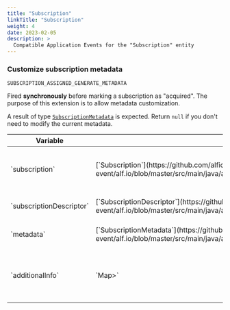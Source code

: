 ```yaml
---
title: "Subscription"
linkTitle: "Subscription"
weight: 4
date: 2023-02-05
description: >
  Compatible Application Events for the "Subscription" entity
---
```


### Customize subscription metadata
`SUBSCRIPTION_ASSIGNED_GENERATE_METADATA`

Fired **synchronously** before marking a subscription as "acquired". The purpose of this extension is to allow metadata customization.

A result of type [`SubscriptionMetadata`](https://github.com/alfio-event/alf.io/blob/master/src/main/java/alfio/model/metadata/SubscriptionMetadata.java) is expected. Return `null` if you don't need to modify the current metadata.
<div class="table-responsive table-hover">
    <table class="table table-sm">
        <thead>
            <tr>
                <th>Variable</th>
                <th>Type</th>
                <th>About</th>
            </tr>
        </thead>
        <tbody>
            <tr>
                <td>`subscription`</td>
                <td>[`Subscription`](https://github.com/alfio-event/alf.io/blob/master/src/main/java/alfio/model/subscription/Subscription.java)</td>
                <td>Details about the subscription to be acquired</td>
            </tr>
            <tr>
                <td>`subscriptionDescriptor`</td>
                <td>[`SubscriptionDescriptor`](https://github.com/alfio-event/alf.io/blob/master/src/main/java/alfio/model/subscription/SubscriptionDescriptor.java)</td>
                <td>Subscription configuration (template)</td>
            </tr>
            <tr>
                <td>`metadata`</td>
                <td>[`SubscriptionMetadata`](https://github.com/alfio-event/alf.io/blob/master/src/main/java/alfio/model/metadata/SubscriptionMetadata.java)</td>
                <td>Existing metadata for subscription.</td>
            </tr>
            <tr>
                <td>`additionalInfo`</td>
                <td>`Map<String, List<String>>`</td>
                <td>Additional information provided by the subscription holder</td>
            </tr>
        </tbody>
    </table>
</div>